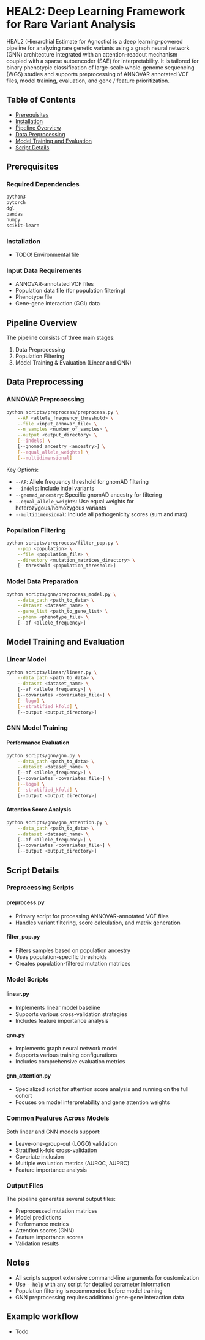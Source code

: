 # HEAL2: Deep Learning Framework for Rare Variant Analysis

HEAL2 (Hierarchial Estimate for Agnostic) is a deep learning-powered pipeline for analyzing rare genetic variants using a graph neural network (GNN) architecture integrated with an attention-readout mechanism coupled with a sparse autoencoder (SAE) for interpretability. It is tailored for binary phenotypic classification of large-scale whole-genome sequencing (WGS) studies and supports preprocessing of ANNOVAR annotated VCF files, model training, evaluation, and gene / feature prioritization.

## Table of Contents
- [Prerequisites](#prerequisites)
- [Installation](#installation)
- [Pipeline Overview](#pipeline-overview)
- [Data Preprocessing](#data-preprocessing)
- [Model Training and Evaluation](#model-training-and-evaluation)
- [Script Details](#script-details)

## Prerequisites

### Required Dependencies
```bash
python3
pytorch
dgl
pandas
numpy
scikit-learn
```
### Installation
- TODO! Environmental file

### Input Data Requirements
- ANNOVAR-annotated VCF files
- Population data file (for population filtering)
- Phenotype file
- Gene-gene interaction (GGI) data

## Pipeline Overview

The pipeline consists of three main stages:
1. Data Preprocessing
2. Population Filtering
3. Model Training & Evaluation (Linear and GNN)

## Data Preprocessing

### ANNOVAR Preprocessing
```bash
python scripts/preprocess/preprocess.py \
    --AF <allele_frequency_threshold> \
    --file <input_annovar_file> \
    --n_samples <number_of_samples> \
    --output <output_directory> \
    [--indels] \
    [--gnomad_ancestry <ancestry>] \
    [--equal_allele_weights] \
    [--multidimensional]
```

Key Options:
- `--AF`: Allele frequency threshold for gnomAD filtering
- `--indels`: Include indel variants
- `--gnomad_ancestry`: Specific gnomAD ancestry for filtering
- `--equal_allele_weights`: Use equal weights for heterozygous/homozygous variants
- `--multidimensional`: Include all pathogenicity scores (sum and max)

### Population Filtering
```bash
python scripts/preprocess/filter_pop.py \
    --pop <population> \
    --file <population_file> \
    --directory <mutation_matrices_directory> \
    [--threshold <population_threshold>]
```

### Model Data Preparation
```bash
python scripts/gnn/preprocess_model.py \
    --data_path <path_to_data> \
    --dataset <dataset_name> \
    --gene_list <path_to_gene_list> \
    --pheno <phenotype_file> \
    [--af <allele_frequency>]
```

## Model Training and Evaluation

### Linear Model
```bash
python scripts/linear/linear.py \
    --data_path <path_to_data> \
    --dataset <dataset_name> \
    [--af <allele_frequency>] \
    [--covariates <covariates_file>] \
    [--logo] \
    [--stratified_kfold] \
    [--output <output_directory>]
```

### GNN Model Training

#### Performance Evaluation
```bash
python scripts/gnn/gnn.py \
    --data_path <path_to_data> \
    --dataset <dataset_name> \
    [--af <allele_frequency>] \
    [--covariates <covariates_file>] \
    [--logo] \
    [--stratified_kfold] \
    [--output <output_directory>]
```

#### Attention Score Analysis
```bash
python scripts/gnn/gnn_attention.py \
    --data_path <path_to_data> \
    --dataset <dataset_name> \
    [--af <allele_frequency>] \
    [--covariates <covariates_file>] \
    [--output <output_directory>]
```

## Script Details

### Preprocessing Scripts

#### preprocess.py
- Primary script for processing ANNOVAR-annotated VCF files
- Handles variant filtering, score calculation, and matrix generation

#### filter_pop.py
- Filters samples based on population ancestry
- Uses population-specific thresholds
- Creates population-filtered mutation matrices

### Model Scripts

#### linear.py
- Implements linear model baseline
- Supports various cross-validation strategies
- Includes feature importance analysis

#### gnn.py
- Implements graph neural network model
- Supports various training configurations
- Includes comprehensive evaluation metrics

#### gnn_attention.py
- Specialized script for attention score analysis and running on the full cohort
- Focuses on model interpretability and gene attention weights

### Common Features Across Models

Both linear and GNN models support:
- Leave-one-group-out (LOGO) validation
- Stratified k-fold cross-validation
- Covariate inclusion
- Multiple evaluation metrics (AUROC, AUPRC)
- Feature importance analysis

### Output Files

The pipeline generates several output files:
- Preprocessed mutation matrices
- Model predictions
- Performance metrics
- Attention scores (GNN)
- Feature importance scores
- Validation results

## Notes

- All scripts support extensive command-line arguments for customization
- Use `--help` with any script for detailed parameter information
- Population filtering is recommended before model training
- GNN preprocessing requires additional gene-gene interaction data

## Example workflow
- Todo

